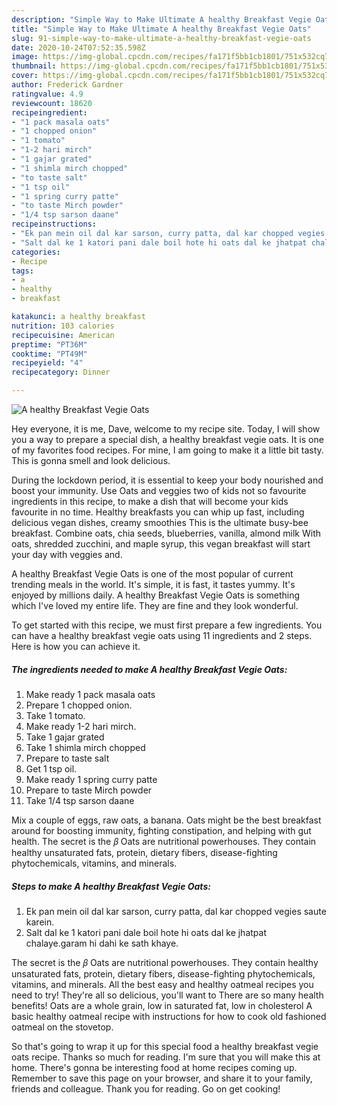 ```yaml
---
description: "Simple Way to Make Ultimate A healthy Breakfast Vegie Oats"
title: "Simple Way to Make Ultimate A healthy Breakfast Vegie Oats"
slug: 91-simple-way-to-make-ultimate-a-healthy-breakfast-vegie-oats
date: 2020-10-24T07:52:35.598Z
image: https://img-global.cpcdn.com/recipes/fa171f5bb1cb1801/751x532cq70/a-healthy-breakfast-vegie-oats-recipe-main-photo.jpg
thumbnail: https://img-global.cpcdn.com/recipes/fa171f5bb1cb1801/751x532cq70/a-healthy-breakfast-vegie-oats-recipe-main-photo.jpg
cover: https://img-global.cpcdn.com/recipes/fa171f5bb1cb1801/751x532cq70/a-healthy-breakfast-vegie-oats-recipe-main-photo.jpg
author: Frederick Gardner
ratingvalue: 4.9
reviewcount: 18620
recipeingredient:
- "1 pack masala oats"
- "1 chopped onion"
- "1 tomato"
- "1-2 hari mirch"
- "1 gajar grated"
- "1 shimla mirch chopped"
- "to taste salt"
- "1 tsp oil"
- "1 spring curry patte"
- "to taste Mirch powder"
- "1/4 tsp sarson daane"
recipeinstructions:
- "Ek pan mein oil dal kar sarson, curry patta, dal kar chopped vegies saute karein."
- "Salt dal ke 1 katori pani dale boil hote hi oats dal ke jhatpat chalaye.garam hi dahi ke sath khaye."
categories:
- Recipe
tags:
- a
- healthy
- breakfast

katakunci: a healthy breakfast 
nutrition: 103 calories
recipecuisine: American
preptime: "PT36M"
cooktime: "PT49M"
recipeyield: "4"
recipecategory: Dinner

---
```



![A healthy Breakfast Vegie Oats](https://img-global.cpcdn.com/recipes/fa171f5bb1cb1801/751x532cq70/a-healthy-breakfast-vegie-oats-recipe-main-photo.jpg)

Hey everyone, it is me, Dave, welcome to my recipe site. Today, I will show you a way to prepare a special dish, a healthy breakfast vegie oats. It is one of my favorites food recipes. For mine, I am going to make it a little bit tasty. This is gonna smell and look delicious.

During the lockdown period, it is essential to keep your body nourished and boost your immunity. Use Oats and veggies two of kids not so favourite ingredients in this recipe, to make a dish that will become your kids favourite in no time. Healthy breakfasts you can whip up fast, including delicious vegan dishes, creamy smoothies This is the ultimate busy-bee breakfast. Combine oats, chia seeds, blueberries, vanilla, almond milk With oats, shredded zucchini, and maple syrup, this vegan breakfast will start your day with veggies and.

A healthy Breakfast Vegie Oats is one of the most popular of current trending meals in the world. It's simple, it is fast, it tastes yummy. It's enjoyed by millions daily. A healthy Breakfast Vegie Oats is something which I've loved my entire life. They are fine and they look wonderful.


To get started with this recipe, we must first prepare a few ingredients. You can have a healthy breakfast vegie oats using 11 ingredients and 2 steps. Here is how you can achieve it.

<!--inarticleads1-->

##### The ingredients needed to make A healthy Breakfast Vegie Oats:

1. Make ready 1 pack masala oats
1. Prepare 1 chopped onion.
1. Take 1 tomato.
1. Make ready 1-2 hari mirch.
1. Take 1 gajar grated
1. Take 1 shimla mirch chopped
1. Prepare to taste salt
1. Get 1 tsp oil.
1. Make ready 1 spring curry patte
1. Prepare to taste Mirch powder
1. Take 1/4 tsp sarson daane


Mix a couple of eggs, raw oats, a banana. Oats might be the best breakfast around for boosting immunity, fighting constipation, and helping with gut health. The secret is the 𝛽 Oats are nutritional powerhouses. They contain healthy unsaturated fats, protein, dietary fibers, disease-fighting phytochemicals, vitamins, and minerals. 

<!--inarticleads2-->

##### Steps to make A healthy Breakfast Vegie Oats:

1. Ek pan mein oil dal kar sarson, curry patta, dal kar chopped vegies saute karein.
1. Salt dal ke 1 katori pani dale boil hote hi oats dal ke jhatpat chalaye.garam hi dahi ke sath khaye.


The secret is the 𝛽 Oats are nutritional powerhouses. They contain healthy unsaturated fats, protein, dietary fibers, disease-fighting phytochemicals, vitamins, and minerals. All the best easy and healthy oatmeal recipes you need to try! They&#39;re all so delicious, you&#39;ll want to There are so many health benefits! Oats are a whole grain, low in saturated fat, low in cholesterol A basic healthy oatmeal recipe with instructions for how to cook old fashioned oatmeal on the stovetop. 

So that's going to wrap it up for this special food a healthy breakfast vegie oats recipe. Thanks so much for reading. I'm sure that you will make this at home. There's gonna be interesting food at home recipes coming up. Remember to save this page on your browser, and share it to your family, friends and colleague. Thank you for reading. Go on get cooking!
